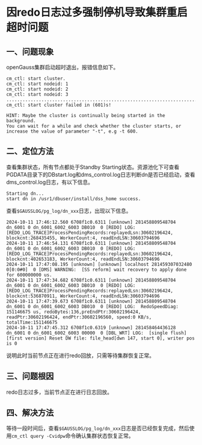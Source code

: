 # 因redo日志过多强制停机导致集群重启超时问题

## 一、问题现象

openGauss集群启动超时退出，报错信息如下。

```shell
cm_ctl: start cluster.
cm_ctl: start nodeid: 1
cm_ctl: start nodeid: 2
cm_ctl: start nodeid: 3
.................................................................................................................................................................................................................................................................................................................................................................................................................................................................................................................................................................................................................
cm_ctl: start cluster failed in (601)s!

HINT: Maybe the cluster is continually being started in the background.
You can wait for a while and check whether the cluster starts, or increase the value of parameter "-t", e.g -t 600.
```

## 二、定位方法

查看集群状态，所有节点都处于Standby Starting状态。资源池化下可查看PGDATA目录下的DBstart.log和dms_control.log日志判断dn是否已经启动，查看dms_control.log日志，有以下信息。

```shell
Starting dn...
start dn in /usr1/dbuser/install/dss_home success.
```

查看`$GAUSSLOG/pg_log/dn_xxx`日志，出现以下信息。

```
2024-10-11 17:46:12.560 6708f1c0.6311 [unknown] 281458809548704 dn_6001 0 dn_6001_6002_6003 DB010  0 [REDO] LOG:  [REDO_LOG_TRACE]ProcessPendingRecords:replayedLsn:30602196424, blockcnt:268435455, WorkerCount:4, readEndLSN:30603794696
2024-10-11 17:46:54.131 6708f1c0.6311 [unknown] 281458809548704 dn_6001 0 dn_6001_6002_6003 DB010  0 [REDO] LOG:  [REDO_LOG_TRACE]ProcessPendingRecords:replayedLsn:30602196424, blockcnt:402653183, WorkerCount:4, readEndLSN:30603794696
2024-10-11 17:47:08.195 [unknown] [unknown] localhost 281459307032480 0[0:0#0]  0 [DMS] WARNING:  [SS reform] wait recovery to apply done for 600000000 us.
2024-10-11 17:47:34.682 6708f1c0.6311 [unknown] 281458809548704 dn_6001 0 dn_6001_6002_6003 DB010  0 [REDO] LOG:  [REDO_LOG_TRACE]ProcessPendingRecords:replayedLsn:30602196424, blockcnt:536870911, WorkerCount:4, readEndLSN:30603794696
2024-10-11 17:47:39.673 6708f1c0.6311 [unknown] 281458809548704 dn_6001 0 dn_6001_6002_6003 DB010  0 [REDO] LOG:  RedoSpeedDiag: 151146675 us, redoBytes:136,preEndPtr:30602196424, readPtr:30602196424, endPtr:30602196560, speed:0 KB/s, totalTime:151146675
2024-10-11 17:47:45.312 6708f1c0.6319 [unknown] 281458464436128 dn_6001 0 dn_6001_6002_6003 00000  0 [DBL_WRT] LOG:  [single flush] [first version] Reset DW file: file_head[dwn 147, start 0], writer pos is 0
```

说明此时当前节点正在进行redo回放，只需等待集群恢复正常。

## 三、问题根因

redo日志过多，当前节点正在进行日志回放。

## 四、解决方法

等待一段时间后，查看`$GAUSSLOG/pg_log/dn_xxx`日志是否已经恢复完成，然后使用`cm_ctl query -Cvidpw`命令确认集群状态恢复正常。
